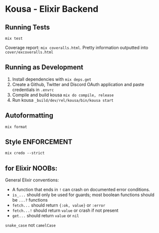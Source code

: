 # Kousa - Elixir Backend

## Running Tests

`mix test`

Coverage report: `mix coveralls.html`.
Pretty information outputted into `cover/excoveralls.html`

## Running as Development

1. Install dependencies with `mix deps.get`
2. Create a Github, Twitter and Discord OAuth application and paste credentials in `.envrc`
3. Compile and build kousa `mix do compile, release`
4. Run kousa `_build/dev/rel/kousa/bin/kousa start`

## Autoformatting

`mix format`

## Style ENFORCEMENT

`mix credo --strict`

## for Elixir NOOBs:

General Elixir conventions:

- A function that ends in `!` can crash on documented error conditions.
- `is_...` should only be used for guards; most boolean functions should be
  `...?` functions
- `fetch...` should return `{:ok, value}` or `:error`
- `fetch...!` should return `value` or crash if not present
- `get...` should return `value` or `nil`

`snake_case` not `camelCase`
